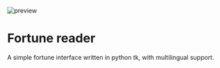 ![preview](https://raw.githubusercontent.com/mdomlop/fortunereader/master/preview.png "fortunereader running")

Fortune reader
==============

A simple fortune interface written in python tk, with multilingual support.
